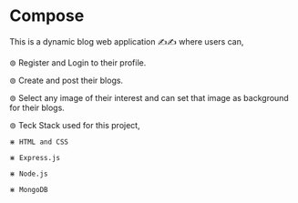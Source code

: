 # Compose
This is a dynamic blog web application ✍✍ where users can,


⊚ Register and Login to their profile.

⊚ Create and post their blogs.

⊚ Select any image of their interest and can set that image as background for their blogs.

⊚ Teck Stack used for this project,
    
    ⋇ HTML and CSS
    
    ⋇ Express.js
    
    ⋇ Node.js
    
    ⋇ MongoDB
